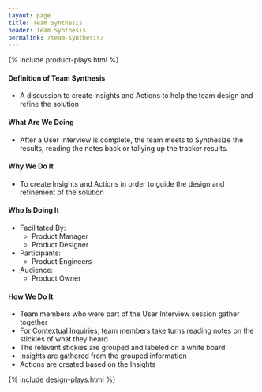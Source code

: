 ```yaml
---
layout: page
title: Team Synthesis
header: Team Synthesis
permalink: /team-synthesis/
---
```

<div class="row">
    <div class="col-md-3">
        {% include product-plays.html %}
    </div>
    <div class="col-md-6">
    <h4 class="Definition" id="Definition">
            Definition of Team Synthesis
        </h4>
        <ul>
            <li>
                A discussion to create Insights and Actions to help the team design and refine the solution
            </li>
        </ul>
        <h4 class="What" id="What">
            What Are We Doing
        </h4>
            <ul>
                <li>After a User Interview is complete, the team meets to Synthesize the results, reading the notes back or tallying up the tracker results.</li>
            </ul>
        <h4 class="Why" id="Why">
            Why We Do It
        </h4>
            <ul>
                <li>To create Insights and Actions in order to guide the design and refinement of the solution</li>
            </ul>
        <h4 class="Who" id="Who">
            Who Is Doing It
        </h4>
        <ul>
            <li>Facilitated By:
                <ul>
                    <li>Product Manager</li>
                    <li>Product Designer</li>
                </ul>
            </li>
            <li>Participants:
                <ul>
                    <li>Product Engineers</li>
                </ul>
            </li>
            <li>Audience:
                <ul>
                    <li>Product Owner</li>
                </ul>
            </li>
        </ul>
<h4 class="How" id="How">
    How We Do It
</h4>
<ul>
    <li>Team members who were part of the User Interview session gather together</li>
    <li>For Contextual Inquiries, team members take turns reading notes on the stickies of what they heard</li>
    <li>The relevant stickies are grouped and labeled on a white board</li>
    <li>Insights are gathered from the grouped information</li>
    <li>Actions are created based on the Insights</li>
</ul>
    </div>
    <div class="col-md-3">
        {% include design-plays.html %}
    </div>
</div>
